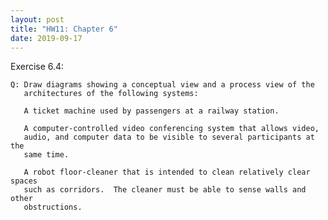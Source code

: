 ```yaml
---
layout: post
title: "HW11: Chapter 6"
date: 2019-09-17
---
```


  Exercise 6.4:

    Q: Draw diagrams showing a conceptual view and a process view of the
       architectures of the following systems:

       A ticket machine used by passengers at a railway station.

       A computer-controlled video conferencing system that allows video,
       audio, and computer data to be visible to several participants at the
       same time.

       A robot floor-cleaner that is intended to clean relatively clear spaces
       such as corridors.  The cleaner must be able to sense walls and other
       obstructions.
